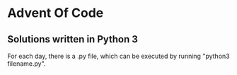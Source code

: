 # Advent Of Code
## Solutions written in Python 3

For each day, there is a .py file, which can be executed by running "python3 filename.py".